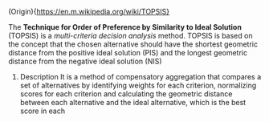 (Origin){https://en.m.wikipedia.org/wiki/TOPSIS}

The __Technique for Order of Preference by Similarity to Ideal Solution__ (TOPSIS) is a _multi-criteria decision analysis_ method. TOPSIS is based on the concept that the chosen alternative should have the shortest geometric distance from the positive ideal solution (PIS) and the longest geometric distance from the negative ideal solution (NIS)

1. Description
It is a method of compensatory aggregation that compares a set of alternatives by identifying weights for each criterion, normalizing scores for each criterion and calculating the geometric distance between each alternative and the ideal alternative, which is the best score in each  
